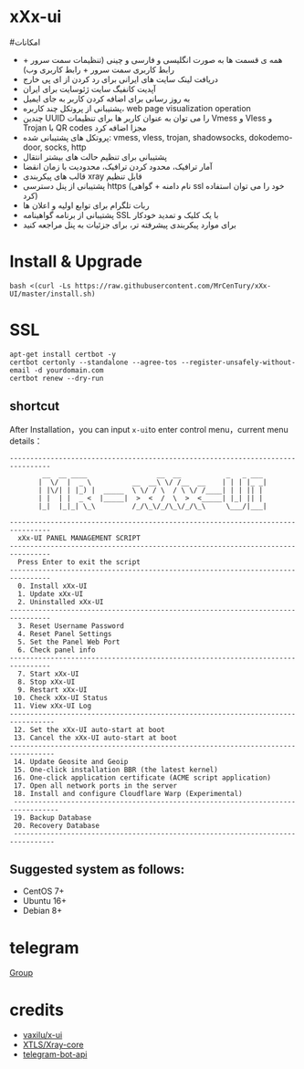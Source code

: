 # xXx-ui

#امکانات

- همه ی قسمت ها به صورت انگلیسی و فارسی و چینی (تنظیمات سمت سرور + رابط کاربری سمت سرور + رابط کاربری وب)
- دریافت لینک سایت های ایرانی برای رد کردن از ای پی خارج
- آپدیت کانفیگ سایت ژئوسایت برای ایران
- به روز رسانی برای اضافه کردن کاربر به جای ایمیل
- پشتیبانی از پروتکل چند کاربره، web page visualization operation
- چندین UUID را می توان به عنوان کاربر ها برای تنظیمات Vmess و Vless و Trojan با QR codes مجزا اضافه کرد
- پروتکل های پشتیبانی شده: vmess, vless, trojan, shadowsocks, dokodemo-door, socks, http
- پشتیبانی برای تنظیم حالت های بیشتر انتقال
- آمار ترافیک، محدود کردن ترافیک، محدودیت با زمان انقضا 
- قالب های پیکربندی xray قابل تنظیم
- پشتیبانی از پنل دسترسی https (نام دامنه + گواهی ssl خود را می توان استفاده کرد)
- ربات تلگرام برای توابع اولیه و اعلان ها
- پشتیبانی از برنامه گواهینامه SSL با یک کلیک و تمدید خودکار
- برای موارد پیکربندی پیشرفته تر، برای جزئیات به پنل مراجعه کنید

# Install & Upgrade
```
bash <(curl -Ls https://raw.githubusercontent.com/MrCenTury/xXx-UI/master/install.sh)
```

# SSL
```
apt-get install certbot -y
certbot certonly --standalone --agree-tos --register-unsafely-without-email -d yourdomain.com
certbot renew --dry-run
``` 

## shortcut  
After Installation，you can input `x-ui`to enter control menu，current menu details：
```
--------------------------------------------------------------------------------
        __  __ ____                 __  __           _   _ ___
       |  \/  |  _ \          __  __\ \/ /__  __    | | | |_ _|
       | |\/| | |_) |  _____  \ \/ / \  / \ \/ /____| | | || |
       | |  | |  _ <  |_____|  >  <  /  \  >  <_____| |_| || |
       |_|  |_|_| \_\         /_/\_\/_/\_\/_/\_\     \___/|___|

--------------------------------------------------------------------------------
  xXx-UI PANEL MANAGEMENT SCRIPT
--------------------------------------------------------------------------------
  Press Enter to exit the script
--------------------------------------------------------------------------------
  0. Install xXx-UI
  1. Update xXx-UI
  2. Uninstalled xXx-UI
--------------------------------------------------------------------------------
  3. Reset Username Password
  4. Reset Panel Settings
  5. Set the Panel Web Port
  6. Check panel info
--------------------------------------------------------------------------------
  7. Start xXx-UI
  8. Stop xXx-UI
  9. Restart xXx-UI
 10. Check xXx-UI Status
 11. View xXx-UI Log
---------------------------------------------------------------------------------
 12. Set the xXx-UI auto-start at boot
 13. Cancel the xXx-UI auto-start at boot
---------------------------------------------------------------------------------
 14. Update Geosite and Geoip
 15. One-click installation BBR (the latest kernel)
 16. One-click application certificate (ACME script application)
 17. Open all network ports in the server
 18. Install and configure Cloudflare Warp (Experimental)
 ---------------------------------------------------------------------------------
 19. Backup Database
 20. Recovery Database
 --------------------------------------------------------------------------------
```

## Suggested system as follows:
- CentOS 7+
- Ubuntu 16+
- Debian 8+

# telegram
[Group](https://t.me/x_ui_fa)

# credits
- [vaxilu/x-ui](https://github.com/vaxilu/x-ui)
- [XTLS/Xray-core](https://github.com/XTLS/Xray-core)
- [telegram-bot-api](https://github.com/go-telegram-bot-api/telegram-bot-api)  
